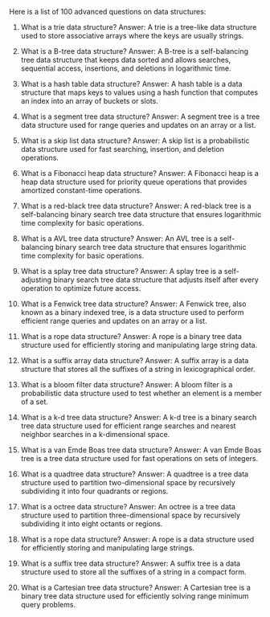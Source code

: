 Here is a list of 100 advanced questions on data structures:

1. What is a trie data structure?
Answer: A trie is a tree-like data structure used to store associative arrays where the keys are usually strings.

2. What is a B-tree data structure?
Answer: A B-tree is a self-balancing tree data structure that keeps data sorted and allows searches, sequential access, insertions, and deletions in logarithmic time.

3. What is a hash table data structure?
Answer: A hash table is a data structure that maps keys to values using a hash function that computes an index into an array of buckets or slots.

4. What is a segment tree data structure?
Answer: A segment tree is a tree data structure used for range queries and updates on an array or a list.

5. What is a skip list data structure?
Answer: A skip list is a probabilistic data structure used for fast searching, insertion, and deletion operations.

6. What is a Fibonacci heap data structure?
Answer: A Fibonacci heap is a heap data structure used for priority queue operations that provides amortized constant-time operations.

7. What is a red-black tree data structure?
Answer: A red-black tree is a self-balancing binary search tree data structure that ensures logarithmic time complexity for basic operations.

8. What is a AVL tree data structure?
Answer: An AVL tree is a self-balancing binary search tree data structure that ensures logarithmic time complexity for basic operations.

9. What is a splay tree data structure?
Answer: A splay tree is a self-adjusting binary search tree data structure that adjusts itself after every operation to optimize future access.

10. What is a Fenwick tree data structure?
Answer: A Fenwick tree, also known as a binary indexed tree, is a data structure used to perform efficient range queries and updates on an array or a list.

11. What is a rope data structure?
Answer: A rope is a binary tree data structure used for efficiently storing and manipulating large string data.

12. What is a suffix array data structure?
Answer: A suffix array is a data structure that stores all the suffixes of a string in lexicographical order.

13. What is a bloom filter data structure?
Answer: A bloom filter is a probabilistic data structure used to test whether an element is a member of a set.

14. What is a k-d tree data structure?
Answer: A k-d tree is a binary search tree data structure used for efficient range searches and nearest neighbor searches in a k-dimensional space.

15. What is a van Emde Boas tree data structure?
Answer: A van Emde Boas tree is a tree data structure used for fast operations on sets of integers.

16. What is a quadtree data structure?
Answer: A quadtree is a tree data structure used to partition two-dimensional space by recursively subdividing it into four quadrants or regions.

17. What is a octree data structure?
Answer: An octree is a tree data structure used to partition three-dimensional space by recursively subdividing it into eight octants or regions.

18. What is a rope data structure?
Answer: A rope is a data structure used for efficiently storing and manipulating large strings.

19. What is a suffix tree data structure?
Answer: A suffix tree is a data structure used to store all the suffixes of a string in a compact form.

20. What is a Cartesian tree data structure?
Answer: A Cartesian tree is a binary tree data structure used for efficiently solving range minimum query problems.
